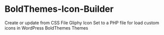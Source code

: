 # BoldThemes-Icon-Builder
Create or update from CSS File Gliphy Icon Set to a PHP file for load custom icons in WordPress BoldThemes Themes
